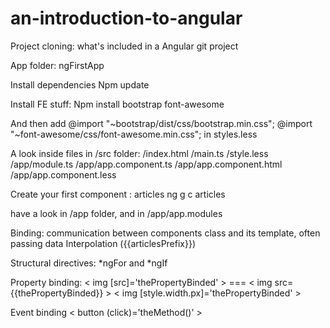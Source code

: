 # an-introduction-to-angular

Project cloning: what's included in a Angular git project

App folder: ngFirstApp

Install dependencies
Npm update 

Install FE stuff:
Npm install bootstrap font-awesome 

And then add 
@import "~bootstrap/dist/css/bootstrap.min.css";
@import "~font-awesome/css/font-awesome.min.css";
in styles.less

A look inside files in /src folder: 
/index.html
/main.ts
/style.less
/app/module.ts
/app/app.component.ts
/app/app.component.html
/app/app.component.less 


Create your first component : articles
 ng g c articles

have a look in /app folder, and in /app/app.modules

Binding: communication between components class and its template, often passing data
Interpolation ({{articlesPrefix}})

Structural directives: *ngFor and *ngIf

Property binding: 
< img [src]='thePropertyBinded' > === < img src={{thePropertyBinded}} >
< img [style.width.px]='thePropertyBinded' >

Event binding
< button (click)='theMethod()' >